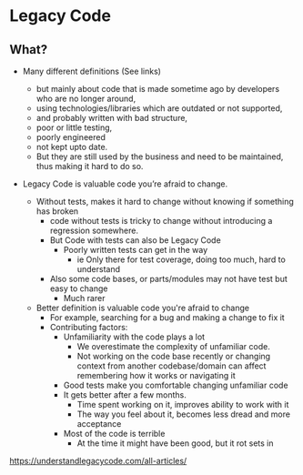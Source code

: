 # Legacy Code

## What?

- Many different definitions (See links)
  - but mainly about code that is made sometime ago by developers who are no longer around,
  - using technologies/libraries which are outdated or not supported,
  - and probably written with bad structure,
  - poor or little testing,
  - poorly engineered
  - not kept upto date.
  - But they are still used by the business and need to be maintained, thus making it hard to do so.

- Legacy Code is valuable code you’re afraid to change.
  - Without tests, makes it hard to change without knowing if something has broken
      - code without tests is tricky to change without introducing a regression somewhere.
    - But Code with tests can also be Legacy Code
      - Poorly written tests can get in the way
        - ie Only there for test coverage, doing too much, hard to understand
    - Also some code bases, or parts/modules may not have test but easy to change
      - Much rarer
  - Better definition is valuable code you're afraid to change
    - For example, searching for a bug and making a change to fix it
    - Contributing factors:
      - Unfamiliarity with the code plays a lot
        -  We overestimate the complexity of unfamiliar code.
        - Not working on the code base recently or changing context from another codebase/domain can affect remembering how it works or navigating it
      - Good tests make you comfortable changing unfamiliar code
      - It gets better after a few months.
        - Time spent working on it, improves ability to work with it
        - The way you feel about it, becomes less dread and more acceptance
      - Most of the code is terrible
        - At the time it might have been good, but it rot sets in

https://understandlegacycode.com/all-articles/
